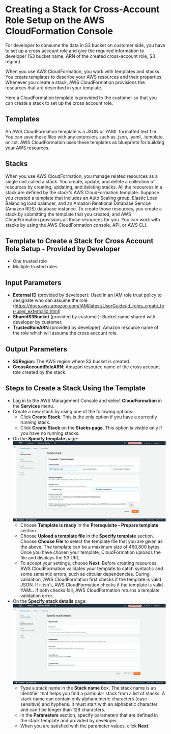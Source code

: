 # Creating a Stack for Cross-Account Role Setup on the AWS CloudFormation Console
For developer to consume the data in S3 bucket on customer side, you have to set up a cross account role and give the required information to developer (S3 bucket name, ARN of the created cross-account role, S3 region).

When you use AWS CloudFormation, you work with templates and stacks. You create templates to describe your AWS resources and their properties. Whenever you create a stack, AWS CloudFormation provisions the resources that are described in your template.

Here a CloudFormation template is provided to the customer so that you can create a stack to set up the cross account role.

## Templates
An AWS CloudFormation template is a JSON or YAML formatted text file. You can save these files with any extension, such as .json, .yaml, .template, or .txt. AWS CloudFormation uses these templates as blueprints for building your AWS resources. 

## Stacks
When you use AWS CloudFormation, you manage related resources as a single unit called a stack. You create, update, and delete a collection of resources by creating, updating, and deleting stacks. All the resources in a stack are defined by the stack's AWS CloudFormation template. Suppose you created a template that includes an Auto Scaling group, Elastic Load Balancing load balancer, and an Amazon Relational Database Service (Amazon RDS) database instance. To create those resources, you create a stack by submitting the template that you created, and AWS CloudFormation provisions all those resources for you. You can work with stacks by using the AWS CloudFormation console, API, or AWS CLI.

## Template to Create a Stack for Cross Account Role Setup - Provided by Developer
- One trusted role
- Multiple trusted roles

## Input Parameters
- **External ID** (provided by developer): Used in an IAM role trust policy to designate who can assume the role (https://docs.aws.amazon.com/IAM/latest/UserGuide/id_roles_create_for-user_externalid.html)
- **SharedS3Bucket** (provided by customer): Bucket name shared with developer by customer.
- **TrustedRoleARN** (provided by developer): Amazon resource name of the role which will assume the cross account role.

## Output Parameters
- **S3Region**: The AWS region where S3 bucket is created.
- **CrossAccountRoleARN**: Amazon resource name of the cross account role created by the stack.

## Steps to Create a Stack Using the Template
- Log in to the AWS Management Console and select **CloudFormation** in the **Services** menu.
- Create a new stack by using one of the following options:
  - Click **Create Stack**. This is the only option if you have a currently running stack.
  - Click **Create Stack** on the **Stacks page**. This option is visible only if you have no running stacks.    
- On the **Specify template** page: ![Step 1: Specify template](aws_create_stack_step1.png)
  - Choose **Template is ready** in the **Prerequisite - Prepare template** section .
  - Choose **Upload a template file** in the **Specify template** section. Choose **Choose File** to select the template file that you are given as the above. The template can be a maximum size of 460,800 bytes. Once you have chosen your template, CloudFormation uploads the file and displays the S3 URL.
  - To accept your settings, choose **Next**. Before creating resources, AWS CloudFormation validates your template to catch syntactic and some semantic errors, such as circular dependencies. During validation, AWS CloudFormation first checks if the template is valid JSON. If it isn't, AWS CloudFormation checks if the template is valid YAML. If both checks fail, AWS CloudFormation returns a template validation error.
- On the **Specify stack details** page: ![Step 2: Specify stack details](aws_create_stack_step2.png)
  - Type a stack name in the **Stack name** box. The stack name is an identifier that helps you find a particular stack from a list of stacks. A stack name can contain only alphanumeric characters (case-sensitive) and hyphens. It must start with an alphabetic character and can't be longer than 128 characters.
  - In the **Parameters** section, specify parameters that are defined in the stack template and provided by developer.
  - When you are satisfied with the parameter values, click **Next**.
